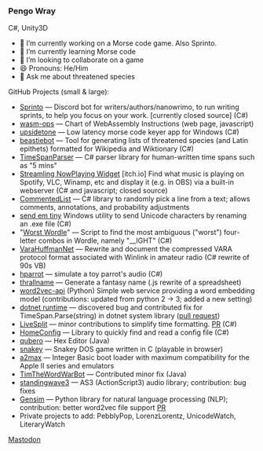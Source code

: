 ### Pengo Wray

C#, Unity3D

- 🔭 I’m currently working on a Morse code game. Also Sprinto.
- 🌱 I’m currently learning Morse code
- 👯 I’m looking to collaborate on a game
- 😄 Pronouns: He/Him
- 💬 Ask me about threatened species

GitHub Projects (small & large): 

- [Sprinto](https://github.com/pengowray/sprinto/wiki) — Discord bot for writers/authors/nanowrimo, to run writing sprints, to help you focus on your work. [currently closed source] (C#)
- [wasm-ops](https://pengowray.github.io/wasm-ops/) — Chart of WebAssembly Instructions (web page, javascript)
- [upsidetone](https://github.com/pengowray/upsidetone) — Low latency morse code keyer app for Windows (C#)
- [beastiebot](https://github.com/pengowray/beastiebot) — Tool for generating lists of threatened species (and Latin epithets) formatted for Wikipedia and Wiktionary (C#)
- [TimeSpanParser](https://github.com/pengowray/TimeSpanParser) — C# parser library for human-written time spans such as "5 mins"
- [Streamling NowPlaying Widget](https://pengowray.itch.io/streamling) [itch.io] Find what music is playing on Spotify, VLC, Winamp, etc and display it (e.g. in OBS) via a built-in webserver (C# and javascript; closed source)
- [CommentedList](https://github.com/pengowray/CommentedList) — C# library to randomly pick a line from a text; allows comments, annotations, and probability adjustments
- [send em tiny](https://github.com/pengowray/sendemtiny) Windows utility to send Unicode characters by renaming an .exe file (C#) 
- "[Worst Wordle](https://github.com/pengowray/WorstWordle)" — Script to find the most ambiguous ("worst") four-letter combos in Wordle, namely "__IGHT" (C#)
- [VaraHuffmanNet](https://github.com/pengowray/VaraHuffmanNet) — Rewrite and document the compressed VARA protocol format associated with Winlink in amateur radio (C# rewrite of 90s VB)
- [hparrot](https://github.com/pengowray/hparrot) — simulate a toy parrot's audio (C#)
- [thrallname](https://github.com/pengowray/thrallname) — Generate a fantasy name (.js rewrite of a spreadsheet)
- [word2vec-api](https://github.com/pengowray/word2vec-api) (Python) Simple web service providing a word embedding model (contributions: updated from python 2 → 3; added a new setting)
- [dotnet runtime](https://github.com/dotnet/runtime) — discovered bug and contributed fix for TimeSpan.Parse(string) in dotnet system library ([pull request](https://github.com/dotnet/coreclr/pull/21077))
- [LiveSplit](https://github.com/LiveSplit/LiveSplit) — minor contributions to simplify time formatting. [PR](https://github.com/LiveSplit/LiveSplit/pull/1457) (C#)
- [HomeConfig](https://github.com/pengowray/homeconfig) — Library to quickly find and read a config file (C#)
- [qubero](https://github.com/pengowray/qubero) — Hex Editor (Java)
- [snakey](https://pengowray.github.io/snakey/js-dos/) — Snakey DOS game written in C (playable in browser)
- [a2max](https://github.com/pengowray/a2max) — Integer Basic boot loader with maximum compatibility for the Apple II series and emulators
- [TimTheWordWarBot](https://github.com/pengowray/TimTheWordWarBot) — Contributed minor fix (Java)
- [standingwave3](https://github.com/pengowray/standingwave3) — AS3 (ActionScript3) audio library; contribution: bug fixes
- [Gensim](https://github.com/RaRe-Technologies/gensim) — Python library for natural language processing (NLP); contribution: better word2vec file support [PR](https://github.com/RaRe-Technologies/gensim/pull/1318)
- Private projects to add: PebblyPop, LorenzLorentz, UnicodeWatch, LiteraryWatch

<!--
- 🤔 I’m looking for help with ...
- 📫 How to reach me: ...
- ⚡ Fun fact: ...
-->

<a rel="me" href="https://mastodon.gamedev.place/@pengowray">Mastodon</a>

